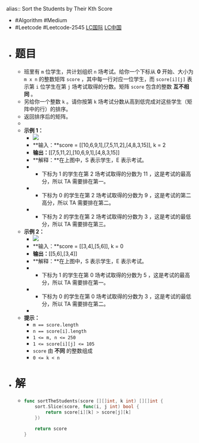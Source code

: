 alias:: Sort the Students by Their Kth Score

- #Algorithm #Medium
- #Leetcode #Leetcode-2545 [LC国际](https://leetcode.com/problems/sort-the-students-by-their-kth-score/) [LC中国](https://leetcode.cn/problems/sort-the-students-by-their-kth-score/)
- # 题目
	- 班里有 `m` 位学生，共计划组织 `n` 场考试。给你一个下标从 **0** 开始、大小为 `m x n` 的整数矩阵 `score` ，其中每一行对应一位学生，而 `score[i][j]` 表示第 `i` 位学生在第 `j` 场考试取得的分数。矩阵 `score` 包含的整数 **互不相同** 。
	- 另给你一个整数 `k` 。请你按第 `k` 场考试分数从高到低完成对这些学生（矩阵中的行）的排序。
	- 返回排序后的矩阵。
	-
	- **示例 1：**
		- ![](https://assets.leetcode.com/uploads/2022/11/30/example1.png)
		- **输入：**score = [[10,6,9,1],[7,5,11,2],[4,8,3,15]], k = 2
		- **输出：**[[7,5,11,2],[10,6,9,1],[4,8,3,15]]
		- **解释：**在上图中，S 表示学生，E 表示考试。
		- - 下标为 1 的学生在第 2 场考试取得的分数为 11 ，这是考试的最高分，所以 TA 需要排在第一。
		- - 下标为 0 的学生在第 2 场考试取得的分数为 9 ，这是考试的第二高分，所以 TA 需要排在第二。
		- - 下标为 2 的学生在第 2 场考试取得的分数为 3 ，这是考试的最低分，所以 TA 需要排在第三。
	- **示例 2：**
		- ![](https://assets.leetcode.com/uploads/2022/11/30/example2.png)
		- **输入：**score = [[3,4],[5,6]], k = 0
		- **输出：**[[5,6],[3,4]]
		- **解释：**在上图中，S 表示学生，E 表示考试。
		- - 下标为 1 的学生在第 0 场考试取得的分数为 5 ，这是考试的最高分，所以 TA 需要排在第一。
		- - 下标为 0 的学生在第 0 场考试取得的分数为 3 ，这是考试的最低分，所以 TA 需要排在第二。
		-
	- **提示：**
		- `m == score.length`
		- `n == score[i].length`
		- `1 <= m, n <= 250`
		- `1 <= score[i][j] <= 105`
		- `score` 由 **不同** 的整数组成
		- `0 <= k < n`
- # 解
	- ```go
	  func sortTheStudents(score [][]int, k int) [][]int {
	      sort.Slice(score, func(i, j int) bool {
	          return score[i][k] > score[j][k]
	      })
	      
	      return score
	  }
	  ```